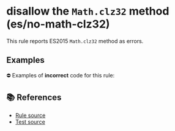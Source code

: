 # disallow the `Math.clz32` method (es/no-math-clz32)

This rule reports ES2015 `Math.clz32` method as errors.

## Examples

⛔ Examples of **incorrect** code for this rule:

<eslint-playground type="bad" code="/*eslint es/no-math-clz32: error */
const n = Math.clz32(value)
" />

## 📚 References

- [Rule source](https://github.com/mysticatea/eslint-plugin-es/blob/v1.4.1/lib/rules/no-math-clz32.js)
- [Test source](https://github.com/mysticatea/eslint-plugin-es/blob/v1.4.1/tests/lib/rules/no-math-clz32.js)
